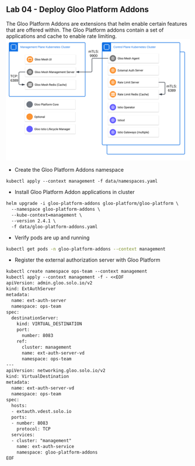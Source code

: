 ## Lab 04 - Deploy Gloo Platform Addons <a name="lab-04---deploy-gloo-platform-addons-"></a>

The Gloo Platform Addons are extensions that helm enable certain features that are offered within. The Gloo Platform addons contain a set of applications and cache to enable rate limiting.
![Gloo Platform Addon Components](images/gloo-platform-addons.png)

* Create the Gloo Platform Addons namespace
```shell
kubectl apply --context management -f data/namespaces.yaml
```

* Install Gloo Platform Addon applications in cluster
```shell
helm upgrade -i gloo-platform-addons gloo-platform/gloo-platform \
  --namespace gloo-platform-addons \
  --kube-context=management \
  --version 2.4.1 \
  -f data/gloo-platform-addons.yaml
```

* Verify pods are up and running
```bash
kubectl get pods -n gloo-platform-addons --context management
```

* Register the external authorization server with Gloo Platform
```shell
kubectl create namespace ops-team --context management
kubectl apply --context management -f - <<EOF
apiVersion: admin.gloo.solo.io/v2
kind: ExtAuthServer
metadata:
  name: ext-auth-server
  namespace: ops-team
spec:
  destinationServer:
    kind: VIRTUAL_DESTINATION
    port:
      number: 8083
    ref:
      cluster: management
      name: ext-auth-server-vd
      namespace: ops-team
---
apiVersion: networking.gloo.solo.io/v2
kind: VirtualDestination
metadata:
  name: ext-auth-server-vd
  namespace: ops-team
spec:
  hosts:
  - extauth.vdest.solo.io
  ports:
  - number: 8083
    protocol: TCP
  services:
  - cluster: "management"
    name: ext-auth-service
    namespace: gloo-platform-addons
EOF
```
